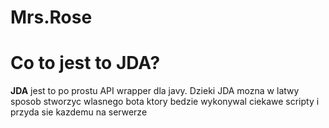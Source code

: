 # Mrs.Rose

<h1> Co to jest to JDA?</h1>


<p><b>JDA</b> jest to po prostu API wrapper dla javy. Dzieki JDA mozna w latwy sposob stworzyc wlasnego bota ktory bedzie wykonywal ciekawe scripty i przyda sie kazdemu na serwerze</p>
